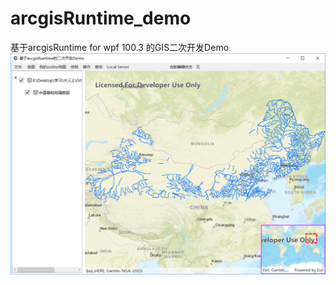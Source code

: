 # arcgisRuntime_demo
基于arcgisRuntime for wpf 100.3 的GIS二次开发Demo
![DEMO示意图](https://github.com/XiaoZhong233/arcgisRuntime_demo/blob/master/img/arcgisRuntimeDemo.png)
